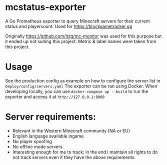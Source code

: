 # mcstatus-exporter

A Go Prometheus exporter to query Minecraft servers for their current status and playercount.
Used for https://blockgametracker.gg

Originally https://github.com/itzg/mc-monitor was used for this purpose but it ended up not suiting this project. Metric & label names were taken from this project.

# Usage

See the production config as example on how to configure the server list in `deploy/config/servers.yaml`
The exporter can be ran using Docker. When developing locally, you can use `docker-compose up --build` to run the exporter and access it at `http://127.0.0.1:8080`

# Server requirements:
- Relevant in the Western Minecraft community (NA or EU)
- English language available ingame
- No player spoofing
- No offline mode servers
- Interesting enough for me to track; in the end I maintain all rights to do not track servers even if they have the above requirements.
